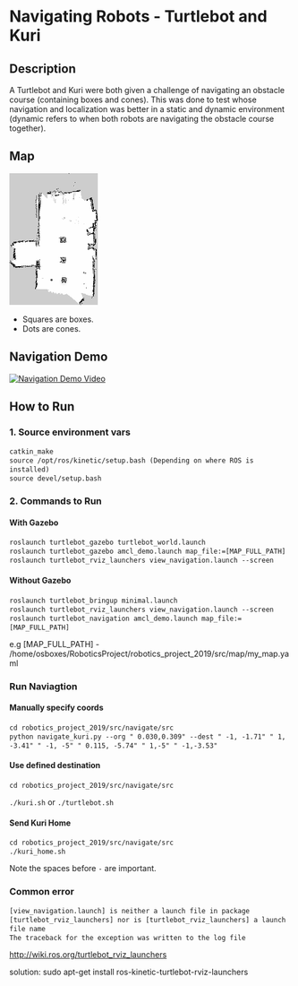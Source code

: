 # Navigating Robots - Turtlebot and Kuri
## Description 
A Turtlebot and Kuri were both given a challenge of navigating an obstacle course (containing boxes and cones). This was done to test whose navigation and localization was better in a static and dynamic environment (dynamic refers to when both robots are navigating the obstacle course together). 

## Map
![Map File](src/map/cones2_new.png "Title")
- Squares are boxes.
- Dots are cones.

## Navigation Demo
[![Navigation Demo Video](https://img.youtube.com/vi/MbGdPQNUCcQ/0.jpg)](https://www.youtube.com/watch?v=MbGdPQNUCcQ)

## How to Run
### 1. Source environment vars
```
catkin_make
source /opt/ros/kinetic/setup.bash (Depending on where ROS is installed)
source devel/setup.bash
```

### 2. Commands to Run
#### With Gazebo
```
roslaunch turtlebot_gazebo turtlebot_world.launch
roslaunch turtlebot_gazebo amcl_demo.launch map_file:=[MAP_FULL_PATH]
roslaunch turtlebot_rviz_launchers view_navigation.launch --screen
```


#### Without Gazebo
```
roslaunch turtlebot_bringup minimal.launch
roslaunch turtlebot_rviz_launchers view_navigation.launch --screen
roslaunch turtlebot_navigation amcl_demo.launch map_file:=[MAP_FULL_PATH] 
```
e.g [MAP_FULL_PATH] - /home/osboxes/RoboticsProject/robotics_project_2019/src/map/my_map.yaml

### Run Naviagtion
#### Manually specify coords
```
cd robotics_project_2019/src/navigate/src
python navigate_kuri.py --org " 0.030,0.309" --dest " -1, -1.71" " 1, -3.41" " -1, -5" " 0.115, -5.74" " 1,-5" " -1,-3.53"
```
#### Use defined destination
```
cd robotics_project_2019/src/navigate/src
```
```./kuri.sh``` or ``` ./turtlebot.sh ```

#### Send Kuri Home
```
cd robotics_project_2019/src/navigate/src
./kuri_home.sh
```

Note the spaces before ```-``` are important. 
### Common error
```
[view_navigation.launch] is neither a launch file in package [turtlebot_rviz_launchers] nor is [turtlebot_rviz_launchers] a launch file name
The traceback for the exception was written to the log file
```

http://wiki.ros.org/turtlebot_rviz_launchers

solution: 
sudo apt-get install ros-kinetic-turtlebot-rviz-launchers 


